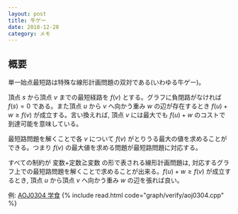 ```yaml
---
layout: post
title: 牛ゲー
date: 2018-12-28
category: メモ
---
```


## 概要
単一始点最短路は特殊な線形計画問題の双対である(いわゆる牛ゲー)。

頂点 $s$ から頂点 $v$ までの最短経路を $f(v)$ とする。グラフに負閉路がなければ $f(s) = 0$ である。また頂点 $u$ から $v$ へ向かう重み $w$ の辺が存在するとき $f(u) + w \ge f(v)$ が成立する。言い換えれば, 頂点 $v$ には最大でも $f(u) + w$ のコストで到達可能を意味している。

最短路問題を解くことで各 $v$ について $f(v)$ がとりうる最大の値を求めることができる。つまり $f(v)$ の最大値を求める問題が最短路問題に対応する。

すべての制約が 変数+定数≧変数 の形で表される線形計画問題は, 対応するグラフ上での最短路問題を解くことで求めることが出来る。$f(u) + w \ge f(v)$ が成立するとき, 頂点 $u$ から頂点 $v$ へ向かう重み $w$ の辺を張れば良い。

例: [AOJ0304 学食](http://judge.u-aizu.ac.jp/onlinejudge/description.jsp?id=0304)
{% include read.html code="graph/verify/aoj0304.cpp" %}

